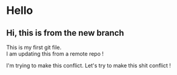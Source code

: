 # Hello 

## Hi, this is from the new branch 

This is my first git file.  
I am updating this from a remote repo ! 

I'm trying to make this conflict. 
Let's try to make this shit conflict ! 
